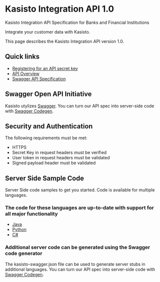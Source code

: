 # Kasisto Integration API 1.0
Kasisto Integration API Specification for Banks and Financial Institutions

Integrate your customer data with Kasisto.

This page describes the Kasisto Integration API version 1.0.

## Quick links

- [Registering for an API secret key](register-for-a-key.md)
- [API Overview](api-overview.md)
- [Swagger API Specification](kasisto-swagger.json)

## Swagger Open API Initiative
Kasisto utylizes <a href="http://swagger.io" target="_blank">Swagger</a>.
You can turn our API spec into server-side code with <a href="https://github.com/swagger-api/swagger-codegen" target="_blank">Swagger Codegen</a>.

## Security and Authentication
The following requirements must be met:

* HTTPS
* Secret Key in request headers must be verified
* User token in request headers must be validated
* Signed payload header must be validated

## Server Side Sample Code
Server Side code samples to get you started.  Code is available for multiple languages.

### The code for these languages are up-to-date with support for all major functionality
- [Java](servers/java)
- [Python](servers/python)
- [C#](servers/dotnet)

### Additional server code can be generated using the Swagger code generator
The kasisto-swagger.json file can be used to generate server stubs in additional languages.
You can turn our API spec into server-side code with <a href="https://github.com/swagger-api/swagger-codegen" target="_blank">Swagger Codegen</a>.

